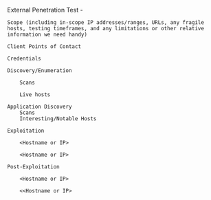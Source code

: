 External Penetration Test - <Client Name>

    Scope (including in-scope IP addresses/ranges, URLs, any fragile hosts, testing timeframes, and any limitations or other relative information we need handy)

    Client Points of Contact

    Credentials

    Discovery/Enumeration

        Scans

        Live hosts

    Application Discovery
        Scans
        Interesting/Notable Hosts

    Exploitation

        <Hostname or IP>

        <Hostname or IP>

    Post-Exploitation

        <Hostname or IP>

        <<Hostname or IP>
